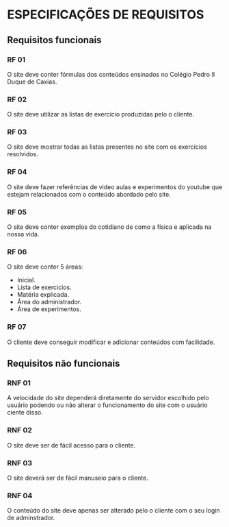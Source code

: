 # ESPECIFICAÇÕES DE REQUISITOS

## Requisitos funcionais

### RF 01

O site deve conter fórmulas dos conteúdos ensinados no Colégio Pedro II Duque de Caxias.

### RF 02

O site deve utilizar as listas de exercício produzidas pelo o cliente.

### RF 03

O site deve mostrar todas as listas presentes no site com os exercícios resolvidos.

### RF 04

O site deve fazer referências de video aulas e experimentos do youtube que estejam relacionados com o conteúdo abordado pelo site.

### RF 05

O site deve conter exemplos do cotidiano de como a física e aplicada na nossa vida.

### RF 06

O site deve conter 5 áreas:

- Inicial.
- Lista de exercicios.
- Matéria explicada.
- Área do administrador.
- Área de experimentos.

### RF 07

O cliente deve conseguir modificar e adicionar conteúdos com facilidade.

## Requisitos não funcionais

### RNF 01

A velocidade do site dependerá diretamente do servidor escolhido pelo usuário podendo ou não alterar o funcionamento do site com o usuário ciente disso.

### RNF 02

O site deve ser de fácil acesso para o cliente.

### RNF 03

O site deverá ser de fácil manuseio para o cliente.

### RNF 04

O conteúdo do site deve apenas ser alterado pelo o cliente com o seu login de adminstrador.

